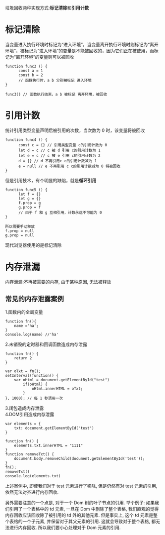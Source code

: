 垃圾回收两种实现方式:**标记清除**和**引用计数**
# 标记清除
当变量进入执行环境时标记为“进入环境”，当变量离开执行环境时则标记为“离开环境”，被标记为“进入环境”的变量是不能被回收的，因为它们正在被使用，而标记为“离开环境”的变量则可以被回收
````
function func3 () {
      const a = 1
      const b = 2
      // 函数执行时，a b 分别被标记 进入环境
}

func3() // 函数执行结束，a b 被标记 离开环境，被回收
````
# 引用计数
统计引用类型变量声明后被引用的次数，当次数为 0 时，该变量将被回收
````
function func4 () {
      const c = {} // 引用类型变量 c的引用计数为 0
      let d = c // c 被 d 引用 c的引用计数为 1
      let e = c // c 被 e 引用 c的引用计数为 2
      d = {} // d 不再引用c c的引用计数减为 1
      e = null // e 不再引用 c c的引用计数减为 0 将被回收
}
````
但是引用技术，有个明显的缺陷，就是**循环引用**
````
function func5 () {
      let f = {}
      let g = {}
      f.prop = g
      g.prop = f
      // 由于 f 和 g 互相引用，计数永远不可能为 0
}

所以需要手动释放
f.prop = null
g.prop = null
````
现代浏览器使用的是标记清除
# 内存泄漏
内存泄漏:不再被需要的内存, 由于某种原因, 无法被释放
## 常见的内存泄露案例
1.函数内的全局变量
````
function fn(){
    name ='ha';
}
console.log(name) //'ha'
````

2.未销毁的定时器和回调函数造成内存泄露
````
function fn() {
    return 2
}

var oTxt = fn();
setInterval(function() {
    var oHtml = document.getElementById("test")
	    if(oHtml) {
	        oHtml.innerHTML = oTxt;
	    }
}, 1000); // 每 1 秒调用一次
````

3.闭包造成内存泄露  
4.DOM引用造成内存泄露
````
var elements = {
    txt: document.getElementById("test")
}

function fn() {
    elements.txt.innerHTML = "1111"
}
function removeTxt() {
    document.body.removeChild(document.getElementById('test'));
}
fn();
removeTxt()
console.log(elements.txt)
````
上述案例中, 即使我们对于 test 元素进行了移除, 但是仍然有对 test 元素的引用, 依然无法对齐进行内存回收.

另外需要注意的一个点是, 对于一个 Dom 树的叶子节点的引用. 举个例子: 如果我们引用了一个表格中的 td 元素, 一旦在 Dom 中删除了整个表格, 我们直观的觉得内存回收应该回收除了被引用的 td 外的其他元素. 但是事实上, 这个 td 元素是整个表格的一个子元素, 并保留对于其父元素的引用. 这就会导致对于整个表格, 都无法进行内存回收. 所以我们要小心处理对于 Dom 元素的引用.
